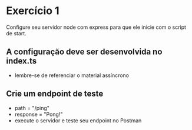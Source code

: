 # Exercício 1
Configure seu servidor node com express para que ele inicie com o script de start.<br>

## A configuração deve ser desenvolvida no index.ts
- lembre-se de referenciar o material assíncrono

## Crie um endpoint de teste
- path = "/ping"
- response = "Pong!"
- execute o servidor e teste seu endpoint no Postman

